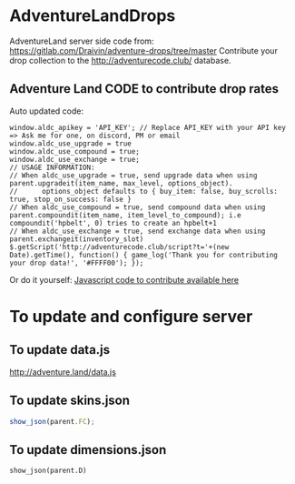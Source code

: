 # AdventureLandDrops
AdventureLand server side code from: https://gitlab.com/Draivin/adventure-drops/tree/master
Contribute your drop collection to the http://adventurecode.club/ database.

## Adventure Land CODE to contribute drop rates
Auto updated code:
```javacript
window.aldc_apikey = 'API_KEY'; // Replace API_KEY with your API key => Ask me for one, on discord, PM or email
window.aldc_use_upgrade = true
window.aldc_use_compound = true;
window.aldc_use_exchange = true;
// USAGE INFORMATION:
// When aldc_use_upgrade = true, send upgrade data when using parent.upgradeit(item_name, max_level, options_object).
//      options_object defaults to { buy_item: false, buy_scrolls: true, stop_on_success: false }
// When aldc_use_compound = true, send compound data when using parent.compoundit(item_name, item_level_to_compound); i.e compoundit('hpbelt', 0) tries to create an hpbelt+1
// When aldc_use_exchange = true, send exchange data when using parent.exchangeit(inventory_slot)
$.getScript('http://adventurecode.club/script?t='+(new Date).getTime(), function() { game_log('Thank you for contributing your drop data!', '#FFFF00'); });
```

Or do it yourself:
[Javascript code to contribute available here](script.js)

# To update and configure server

## To update data.js
http://adventure.land/data.js

## To update skins.json
```javascript
show_json(parent.FC);
```

## To update dimensions.json
```
show_json(parent.D)
```
